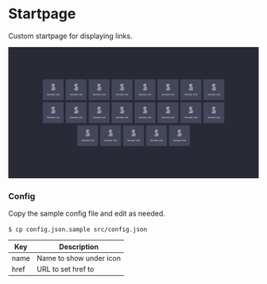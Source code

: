 # Startpage

Custom startpage for displaying links.

![screenshot](screenshot.png)

### Config

Copy the sample config file and edit as needed.

`$ cp config.json.sample src/config.json`

Key | Description
--- | ---
name | Name to show under icon
href | URL to set href to
